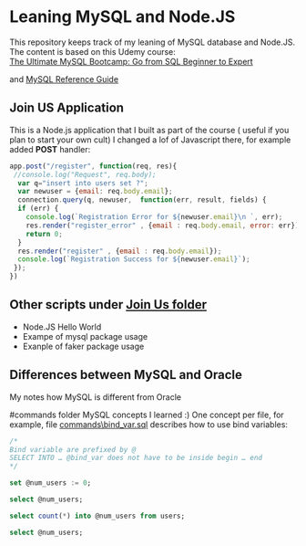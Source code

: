 # Leaning  MySQL  and Node.JS
This repository keeps track of my leaning of MySQL database and Node.JS.
The content is based on this Udemy course:  
[The Ultimate MySQL Bootcamp: Go from SQL Beginner to Expert](https://www.udemy.com/course/the-ultimate-mysql-bootcamp-go-from-sql-beginner-to-expert/ "The Ultimate MySQL Bootcamp: Go from SQL Beginner to Expert")

and   [MySQL Reference Guide](https://dev.mysql.com/doc/refman/8.0/en "MySQL Reference Guide")

## Join US Application 

This is a Node.js application that I built as  part of the course ( useful if you plan to start your own cult)
I changed a lof of Javascript there, for example added **POST** handler:
```javascript
app.post("/register", function(req, res){
 //console.log("Request", req.body);
  var q="insert into users set ?";
  var newuser = {email: req.body.email};
  connection.query(q, newuser,  function(err, result, fields) {
  if (err) {
    console.log(`Registration Error for ${newuser.email}\n `, err);
	res.render("register_error" , {email : req.body.email, error: err});
	return 0;
  }
  res.render("register" , {email : req.body.email});
  console.log(`Registration Success for ${newuser.email}`);
 }); 
})

```
## Other scripts under [Join Us folder](https://github.com/akluev/mysql/tree/master/JoinUs "Join Us folder") 

-  Node.JS Hello World
- Exampe of mysql package usage
- Exanple of  faker package usage


## Differences between MySQL and  Oracle  

My notes how MySQL is different from Oracle

#commands  folder
MySQL concepts  I learned :)  One concept per file, for example, file [commands\bind_var.sql](https://github.com/akluev/mysql/blob/master/commands/bind_var.sql "commands\bind_var.sql") describes how to use bind variables: 

```sql
/*
Bind variable are prefixed by @
SELECT INTO … @bind_var does not have to be inside begin … end 
*/

set @num_users := 0;

select @num_users;

select count(*) into @num_users from users;

select @num_users;

```
